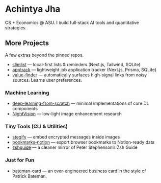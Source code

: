 # Achintya Jha

CS + Economics @ ASU. I build full-stack AI tools and quantitative strategies.

## More Projects
A few extras beyond the pinned repos.

- [slimlist](https://github.com/achntj/slimlist) — local-first lists & reminders (Next.js, Tailwind, SQLite)
- [apptrack](https://github.com/achntj/apptrack) — lightweight job application tracker (Next.js, Prisma, SQLite)
- [value-finder](https://github.com/achntj/value-finder) — automatically surfaces high-signal links from noisy sources. Learns user preferences.

### Machine Learning
- [deep-learning-from-scratch](https://github.com/achntj/deep-learning-from-scratch) — minimal implementations of core DL components
- [NightVision](https://github.com/achntj/NightVision) — low-light image enhancement research

### Tiny Tools (CLI & Utilities)
- [stegify](https://github.com/achntj/stegify) — embed encrypted messages inside images
- [bookmarks-notion](https://github.com/achntj/bookmarks-notion) — export browser bookmarks to Notion-ready data
- [zshguide](https://github.com/achntj/zshguide) — a cleaner mirror of Peter Stephenson’s Zsh Guide

### Just for Fun
- [bateman-card](https://github.com/achntj/bateman-card) — an over-engineered business card in the style of Patrick Bateman.
